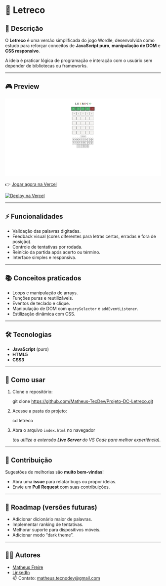 # 🧩 Letreco

## 📖 Descrição

O **Letreco** é uma versão simplificada do jogo Wordle, desenvolvida como estudo para reforçar conceitos de **JavaScript puro**, **manipulação de DOM** e **CSS responsivo**.

A ideia é praticar lógica de programação e interação com o usuário sem depender de bibliotecas ou frameworks.

---

## 🎮 Preview  

![Preview do Jogo](images/preview.png)

👉 [Jogar agora na Vercel](https://projeto-dc-letreco.vercel.app/)

[![Deploy na Vercel](https://vercel.com/button)](https://projeto-dc-letreco.vercel.app/)

---

## ⚡ Funcionalidades

- Validação das palavras digitadas.
- Feedback visual (cores diferentes para letras certas, erradas e fora de posição).
- Controle de tentativas por rodada.
- Reinício da partida após acerto ou término.
- Interface simples e responsiva.

---

## 📚 Conceitos praticados

- Loops e manipulação de arrays.
- Funções puras e reutilizáveis.
- Eventos de teclado e clique.
- Manipulação de DOM com `querySelector` e `addEventListener`.
- Estilização dinâmica com CSS.

---

## 🛠️ Tecnologias

- **JavaScript** (puro)
- **HTML5**
- **CSS3**

---

## 🚀 Como usar

1. Clone o repositório:

    git clone https://github.com/Matheus-TecDev/Projeto-DC-Letreco.git

    
2. Acesse a pasta do projeto:
    
    cd letreco

    
3. Abra o arquivo `index.html` no navegador
    
    *(ou utilize a extensão **Live Server** do VS Code para melhor experiência).*
    

---

## 🤝 Contribuição

Sugestões de melhorias são **muito bem-vindas**!

- Abra uma **issue** para relatar bugs ou propor ideias.
- Envie um **Pull Request** com suas contribuições.

---

## 📌 Roadmap (versões futuras)

- Adicionar dicionário maior de palavras.
- Implementar ranking de tentativas.
- Melhorar suporte para dispositivos móveis.
- Adicionar modo “dark theme”.

---

## 👨‍💻 Autores

- [Matheus Freire](https://github.com/Matheus-TecDev)  
- [LinkedIn](https://www.linkedin.com/in/matheus-freire-martins-da-costa-318622376/)  
📫 Contato: matheus.tecnodev@gmail.com
